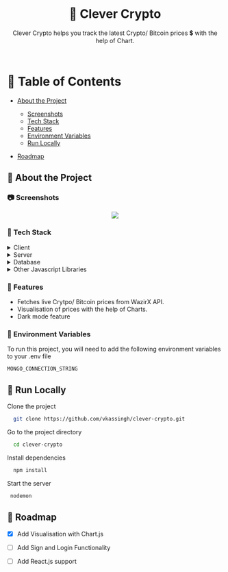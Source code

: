 
<div align="center">

  <h1>🦊 Clever Crypto</h1>
  
  <p>
    Clever Crypto helps you track the latest Crypto/ Bitcoin prices 💲 with the help of Chart. 
  </p>
  </div>

<br />


<!-- Table of Contents -->
# :notebook_with_decorative_cover: Table of Contents

- [About the Project](#star2-about-the-project)
  * [Screenshots](#camera-screenshots)
  * [Tech Stack](#space_invader-tech-stack)
  * [Features](#dart-features)
  * [Environment Variables](#key-environment-variables)
  * [Run Locally](#running-run-locally)
  
- [Roadmap](#compass-roadmap)


  

<!-- About the Project -->
## :star2: About the Project


<!-- Screenshots -->
### :camera: Screenshots

<div align="center"> 
  <img src="https://i.im.ge/2022/10/03/1Km2tx.photo-6181293439388332839-y.jpg" />
</div>


<!-- TechStack -->
### :space_invader: Tech Stack

<details>
  <summary>Client</summary>
  <ul>
    <li><a href="">HTML and CSS</a></li>
   </ul>
</details>

<details>
  <summary>Server</summary>
  <ul>
    <li><a href="https://expressjs.com/">Express.js</a></li>
    
  </ul>
</details>

<details>
<summary>Database</summary>
  <ul>
    <li><a href="https://www.mongodb.com/">MongoDB</a></li>
    
  </ul>
</details>

<details>
<summary>Other Javascript Libraries</summary>
  <ul>
    <li><a href="https://www.chartjs.org/">Chart.js</a></li>
    
  </ul>
</details>

<!-- Features -->
### :dart: Features

- Fetches live Crytpo/ Bitcoin prices from WazirX API.
- Visualisation of prices with the help of Charts.
- Dark mode feature 



<!-- Env Variables -->
### :key: Environment Variables

To run this project, you will need to add the following environment variables to your .env file

`MONGO_CONNECTION_STRING`


<!-- Run Locally -->
## :running: Run Locally

Clone the project

```bash
  git clone https://github.com/vkassingh/clever-crypto.git
```

Go to the project directory

```bash
  cd clever-crypto
```

Install dependencies

```bash
  npm install
```

Start the server

```bash
 nodemon
```


<!-- Roadmap -->
## :compass: Roadmap

* [x] Add Visualisation with Chart.js
* [ ] Add Sign and Login Functionality
* [ ] Add React.js support







